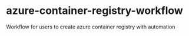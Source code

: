 # azure-container-registry-workflow
Workflow for users to create azure container registry with automation
